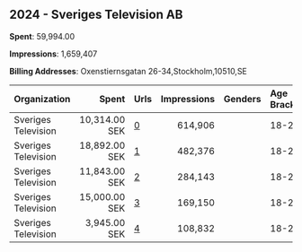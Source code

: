 ## 2024 - Sveriges Television AB 
**Spent**: 59,994.00

**Impressions**: 1,659,407

**Billing Addresses**: Oxenstiernsgatan 26-34,Stockholm,10510,SE

|Organization|Spent|Urls|Impressions|Genders|Age Brackets|Country Codes|
|:---|---:|:---|---:|:---|:---|:---|
|Sveriges Television|10,314.00 SEK|[0](https://www.snap.com/political-ads/asset/fcac59bb9d7a80f1c9ec74e6eaf5d724c302b8eb09392cf83bd3caefdb53e4ed?mediaType=mov)|614,906||18-20|sweden|
|Sveriges Television|18,892.00 SEK|[1](https://www.snap.com/political-ads/asset/937f9ca0007660fb5b846eff8ed04f1c25c504774c83c6e277447067f44c3dd9?mediaType=mov)|482,376||18-22|sweden|
|Sveriges Television|11,843.00 SEK|[2](https://www.snap.com/political-ads/asset/4c0ff507b0019db2dcaf6460c7334ca4b6301f21d5b308a4f0a0e8386cfdabd7?mediaType=mov)|284,143||18-22|sweden|
|Sveriges Television|15,000.00 SEK|[3](https://www.snap.com/political-ads/asset/937f9ca0007660fb5b846eff8ed04f1c25c504774c83c6e277447067f44c3dd9?mediaType=mov)|169,150||18-20|sweden|
|Sveriges Television|3,945.00 SEK|[4](https://www.snap.com/political-ads/asset/67e3e360b4f2b2e586a168b7c7deb37b504d45864ad749fe04ad3f699f72a877?mediaType=mov)|108,832||18-22|sweden|
